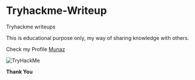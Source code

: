 # Tryhackme-Writeup
Tryhackme writeups

This is educational purpose only, my way of sharing knowledge with others.

Check my Profile <a href="https://tryhackme.com/p/Munaz" target="_blank">Munaz</a>

<img src="https://tryhackme-badges.s3.amazonaws.com/Munaz.png" alt="TryHackMe">

**Thank You**
